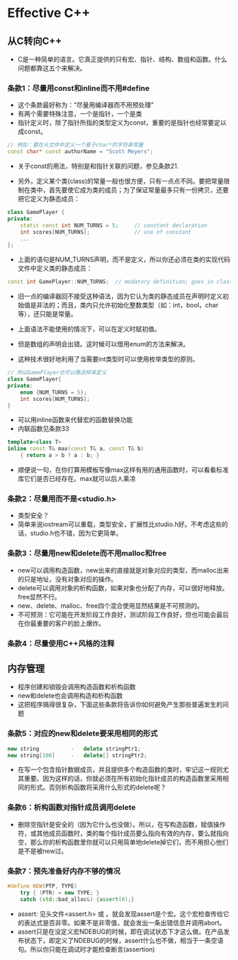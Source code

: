 # Effective C++

## 从C转向C++

- C是一种简单的语言。它真正提供的只有宏、指针、结构、数组和函数。什么问题都靠这五个来解决。

### 条款1：尽量用const和inline而不用#define
- 这个条款最好称为：“尽量用编译器而不用预处理”
- 有两个需要特殊注意，一个是指针，一个是类
- 指针定义时，除了指针所指的类型定义为const，重要的是指针也经常要定以成const。
```C++
// 例如：要在头文件中定义一个基于char*的字符串常量
const char* const authorName = "Scott Meyers";
```
- 关于const的用法，特别是和指针关联的问题，参见条款21.

- 另外，定义某个类(class)的常量一般也很方便，只有一点点不同。要把常量限制在类中，首先要使它成为类的成员；为了保证常量最多只有一份拷贝，还要把它定义为静态成员：
```C++
class GamePlayer {
private:
	static const int NUM_TURNS = 5;  	// constant declaration
	int scores[NUM_TURNS];  			// use of constant
	...
};
```
- 上面的语句是NUM_TURNS声明，而不是定义，所以你还必须在类的实现代码文件中定义类的静态成员：

```C++
const int GamePlayer::NUM_TURNS;  // modatory definition; goes in class impl. file
```

- 旧一点的编译器回不接受这种语法，因为它认为类的静态成员在声明时定义初始值是非法的；而且，类内只允许初始化整数类型（如：int，bool，char等），还只能是常量。

- 上面语法不能使用的情况下，可以在定义时赋初值。
- 但是数组的声明会出错。这时候可以借用enum的方法来解决。
- 这种技术很好地利用了当需要int类型时可以使用枚举类型的原则。
```C++
// 所以GamePlayer也可以像这样来定义
class GamePlayer{
private:
	enum {NUM_TURNS = 5};
	int scores[NUM_TURNS];
}
```

- 可以用inline函数来代替宏的函数替换功能
- 内联函数见条款33
```C++
template<class T>
inline const T& max(const T& a, const T& b)
	{ return a > b ? a : b; }
```
- 顺便说一句，在你打算用模板写像max这样有用的通用函数时，可以看看标准库它们是否已经存在。max就可以后人乘凉

### 条款2：尽量用<iostream>而不是<studio.h>
- 类型安全？
- 简单来说iostream可以重载，类型安全，扩展性比studio.h好。不考虑这些的话，studio.h也不错，因为它更简单。

### 条款3：尽量用new和delete而不用malloc和free
- new可以调用构造函数，new出来的直接就是对象对应的类型，而malloc出来的只是地址，没有对象对应的操作。
- delete可以调用对象的析构函数，如果对象也分配了内存，可以很好地释放。free显然不行。
- new、delete、malloc、free四个混合使用显然结果是不可预测的。
- 不可预测：它可能在开发阶段工作良好，测试阶段工作良好，但也可能会最后在你最重要的客户的脸上爆炸。


### 条款4：尽量使用C++风格的注释

## 内存管理

- 程序创建和销毁会调用构造函数和析构函数
- new和delete也会调用构造和析构函数
- 这把程序搞得很复杂，下面这些条款将告诉你如何避免产生那些普遍发生的问题

### 条款5：对应的new和delete要采用相同的形式

```C++
new string			- 	delete stringPtr1;
new string[100] 	- 	delete[] stringPtr2;
```

- 在写一个包含指针数据成员，并且提供多个构造函数的类时，牢记这一规则尤其重要。因为这样的话，你就必须在所有初始化指针成员的构造函数里采用相同的形式。否则析构函数将采用什么形式的delete呢？

### 条款6：析构函数对指针成员调用delete

- 删除空指针是安全的（因为它什么也没做）。所以，在写构造函数，赋值操作符，或其他成员函数时，类的每个指针成员要么指向有效的内存，要么就指向空，那么你的析构函数里你就可以只用简单地delete掉它们，而不用担心他们是不是被new过。

### 条款7：预先准备好内存不够的情况

```C++
#define NEW(PTP, TYPE)
	try { (PTR) = new TYPE; }
	catch (std::bad_alloc&) {assert(0);}
```
- assert: 见头文件<assert.h> 或 <cassert>。就会发现assert是个宏。这个宏检查传给它的表达式是否非零。如果不是非零值，就会发出一条出错信息并调用abort。
- assert只是在没定义宏NDEBUG的时候，即在调试状态下才这么做。在产品发布状态下，即定义了NDEBUG的时候，assert什么也不做，相当于一条空语句。所以你只能在调试时才能检查断言(assertion)





